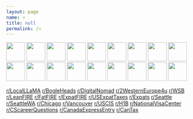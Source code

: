 ```yaml
---
layout: page
name: ⭐
title: null
permalink: /⭐
---
```


<a href="https://news.ycombinator.com/"><img src="https://news.ycombinator.com/favicon.ico" width="50" height="50" /></a>
<a href="https://www.memeorandum.com/"><img src="https://www.memeorandum.com/favicon.ico" width="50" height="50" /></a>
<a href="https://www.lemonde.fr/en/"><img src="https://www.lemonde.fr/favicon.ico" width="50" height="50" /></a>
<a href="https://bogleheads.org/"><img src="https://bogleheads.org/favicon.ico" width="50" height="50" /></a>
<a href="https://www.milemoa.com/bbs/"><img src="https://www.milemoa.com/bbs/files/attach/xeicon/favicon.ico" width="50" height="50" /></a>
<a href="https://www.gocurrycracker.com/"><img src="https://www.gocurrycracker.com/wp-content/uploads/2019/10/cropped-logo_rgb_icon2-192x192.png" width="50" height="50" /></a>
<a href="https://slickdeals.net/"><img src="https://slickdeals.net/images/slickdeals_icon.svg" width="50" height="50" /></a>
<a href="https://www.dealabs.com/"><img src="https://www.dealabs.com/favicon.ico" width="50" height="50" /></a>
<a href="https://www.francezone.com/"><img src="https://cdn.francezone.com/image/logo/favicon.ico" width="50" height="50" /></a>
<a href="https://www.vanchosun.com/"><img src="https://www.vanchosun.com/favicon.ico" width="50" height="50" /></a>
<a href="https://scottaaronson.blog/"><img src="https://149663533.v2.pressablecdn.com/wp-content/uploads/2021/10/cropped-Jacket-192x192.gif" width="50" height="50" /></a>
<a href="https://colah.github.io/"><img src="https://colah.github.io/favicon.ico" width="50" height="50" /></a>
<a href="https://lilianweng.github.io/"><img src="https://lilianweng.github.io/favicon_wine.ico" width="50" height="50" /></a>
<a href="https://transformer-circuits.pub/"><img src="https://transformer-circuits.pub/favicon.ico" width="50" height="50" /></a>
<a href="https://newsletter.languagemodels.co/"><img src="https://newsletter.languagemodels.co/favicon.ico" width="50" height="50" /></a>
<a href="https://libgen.rs/"><img src="https://libgen.rs/favicon.ico" width="50" height="50" /></a>
<a href="https://fmhy.net/"><img src="https://fmhy.net/fmhy.ico" width="50" height="50" /></a>
<a href="https://pairdrop.net/"><img src="https://pairdrop.net/images/favicon-96x96.png" width="50" height="50" /></a>

[r/LocalLLaMA](https://farside.link/libreddit/r/LocalLLaMA/)
[r/BogleHeads](https://farside.link/libreddit/r/bogleheads)
[r/DigitalNomad](https://farside.link/libreddit/r/digitalnomad/)
[r/2WesternEurope4u](https://farside.link/libreddit/r/2westerneurope4u/)
[r/WSB](https://farside.link/libreddit/r/wallstreetbets)
[r/LeanFIRE](https://farside.link/libreddit/r/leanfire)
[r/FatFIRE](https://farside.link/libreddit/r/fatfire)
[r/ExpatFIRE](https://farside.link/libreddit/r/expatfire)
[r/USExpatTaxes](https://farside.link/libreddit/r/usexpattaxes)
[r/Expats](https://farside.link/libreddit/r/expats)
[r/Seattle](https://farside.link/libreddit/r/seattle) 
[r/SeattleWA](https://farside.link/libreddit/r/seattlewa) 
[r/Chicago](https://farside.link/libreddit/r/chicago)
[r/Vancouver](https://farside.link/libreddit/r/vancouver)
[r/USCIS](https://farside.link/libreddit/r/uscis)
[r/H1B](https://farside.link/libreddit/r/h1b)
[r/NationalVisaCenter](https://farside.link/libreddit/r/NationalVisaCenter)
[r/CScareerQuestions](https://farside.link/libreddit/r/cscareerquestions)
[r/CanadaExpressEntry](https://farside.link/libreddit/r/canadaexpressentry)
[r/CanTax](https://farside.link/libreddit/r/cantax)

